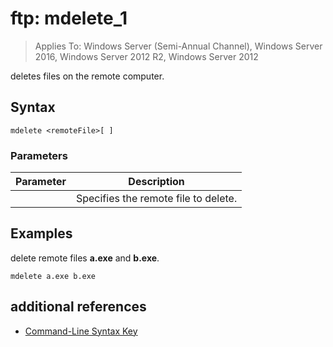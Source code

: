# ftp: mdelete_1

>Applies To: Windows Server (Semi-Annual Channel), Windows Server 2016, Windows Server 2012 R2, Windows Server 2012

deletes files on the remote computer.   
## Syntax  
```  
mdelete <remoteFile>[ ]  
```  
### Parameters  
|Parameter|Description|  
|-------|--------|  
|<remoteFile>|Specifies the remote file to delete.|  
## <a name="BKMK_Examples"></a>Examples  
delete remote files **a.exe** and **b.exe**.  
```  
mdelete a.exe b.exe  
```  
## additional references  
-   [Command-Line Syntax Key](command-line-syntax-key.md)  
